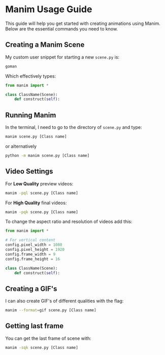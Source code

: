 # Manim Usage Guide

This guide will help you get started with creating animations using Manim. Below are the essential commands you need to know.

## Creating a Manim Scene

My custom user snippet for starting a new `scene.py` is:

```python
goman
```

Which effectively types:
```python
from manim import *

class ClassName(Scene):
    def construct(self):

```

## Running Manim
In the terminal, I need to go to the directory of `scene.py` and type:

```bash
manim scene.py [Class name]
```
or alternatively

```bash
python -m manim scene.py [Class name]
```

## Video Settings
For **Low Quality** preview videos:
```bash
manim -pql scene.py [Class name]
```

For **High Quality** final videos:
```bash
manim -pqk scene.py [Class name]
```

To change the aspect ratio and resolution of videos add this:

```python
from manim import *

# For vertical content
config.pixel_width = 1080
config.pixel_height = 1920
config.frame_width = 9
config.frame_height = 16

class ClassName(Scene):
    def construct(self):

```

## Creating a GIF's
I can also create GIF's of different qualities with the flag:
```bash
manim --format=gif scene.py [Class name]
```
## Getting last frame
You can get the last frame of scene with:
```bash
manim -sqk scene.py [Class name]
```
